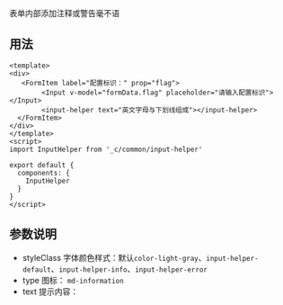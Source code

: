 表单内部添加注释或警告毫不语

## 用法

```vue
<template>
<div>
   <FormItem label="配置标识：" prop="flag">
        <Input v-model="formData.flag" placeholder="请输入配置标识"></Input>
        <input-helper text="英文字母与下划线组成"></input-helper>
  </FormItem>
</div>
</template>
<script>
import InputHelper from '_c/common/input-helper'

export default {
  components: {
    InputHelper
  }
}
</script>
```

## 参数说明

- styleClass 字体颜色样式：默认`color-light-gray`、`input-helper-default`、`input-helper-info`、`input-helper-error`
- type 图标： `md-information`
- text 提示内容：

